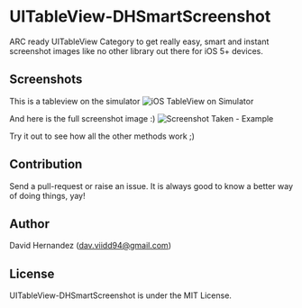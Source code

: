 UITableView-DHSmartScreenshot
=============================

ARC ready UITableView Category to get really easy, smart and instant screenshot images like no other library out there for iOS 5+ devices.

Screenshots
-----------
This is a tableview on the simulator
![iOS TableView on Simulator](https://www.dropbox.com/s/j08kibpapckm96z/Screen%20Shot.png)

And here is the full screenshot image :)
![Screenshot Taken - Example](https://www.dropbox.com/s/uuan6hnpzj1m7et/output%20image.jpg)

Try it out to see how all the other methods work ;)

Contribution
------------

Send a pull-request or raise an issue. It is always good to know a better way of doing things, yay!


Author
------

David Hernandez ([dav.viidd94@gmail.com](mailto:dav.viidd94@gmail.com))


License
-------

UITableView-DHSmartScreenshot is under the MIT License.
